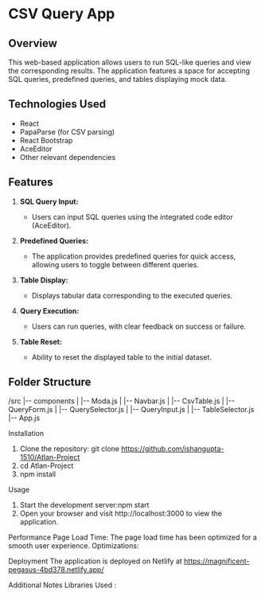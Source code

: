 # CSV Query App

## Overview

This web-based application allows users to run SQL-like queries and view the corresponding results. The application features a space for accepting SQL queries, predefined queries, and tables displaying mock data.

## Technologies Used

- React
- PapaParse (for CSV parsing)
- React Bootstrap
- AceEditor
- Other relevant dependencies

## Features

1. **SQL Query Input:**
   - Users can input SQL queries using the integrated code editor (AceEditor).

2. **Predefined Queries:**
   - The application provides predefined queries for quick access, allowing users to toggle between different queries.

3. **Table Display:**
   - Displays tabular data corresponding to the executed queries.

4. **Query Execution:**
   - Users can run queries, with clear feedback on success or failure.

5. **Table Reset:**
   - Ability to reset the displayed table to the initial dataset.

## Folder Structure

/src
|-- components
|   |-- Moda.js
|   |-- Navbar.js
|   |-- CsvTable.js
|   |-- QueryForm.js
|   |-- QuerySelector.js
|   |-- QueryInput.js
|   |-- TableSelector.js
|-- App.js

Installation
1. Clone the repository: git clone https://github.com/ishangupta-1510/Atlan-Project
2. cd Atlan-Project
3. npm install

Usage
1. Start the development server:npm start
2. Open your browser and visit http://localhost:3000 to view the application.

Performance
Page Load Time: The page load time has been optimized for a smooth user experience.
Optimizations:

Deployment
The application is deployed on Netlify at https://magnificent-pegasus-4bd378.netlify.app/

Additional Notes
Libraries Used :
